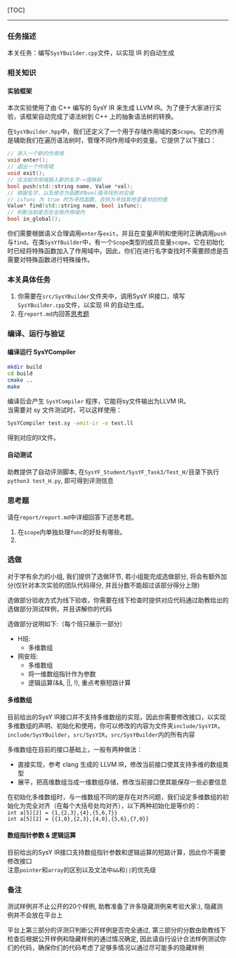 [TOC]

---

### 任务描述
本关任务：编写`SysYBuilder.cpp`文件，以实现 IR 的自动生成

### 相关知识
#### 实验框架
本次实验使用了由 C++ 编写的 SysY IR 来生成 LLVM IR。为了便于大家进行实验，该框架自动完成了语法树到 C++ 上的抽象语法树的转换。

在`SysYBuilder.hpp`中，我们还定义了一个用于存储作用域的类`Scope`。它的作用是辅助我们在遍历语法树时，管理不同作用域中的变量。它提供了以下接口：
```cpp
// 进入一个新的作用域
void enter();
// 退出一个作用域
void exit();
// 往当前作用域插入新的名字->值映射
bool push(std::string name, Value *val);
// 根据名字，以及是否为函数的bool值寻找到对应值
// isfunc 为 true 时为寻找函数，否则为寻找其他变量对应的值
Value* find(std::string name, bool isfunc);
// 判断当前是否在全局作用域内
bool in_global();
```
你们需要根据语义合理调用`enter`与`exit`，并且在变量声明和使用时正确调用`push`与`find`。在类`SysYfBuilder`中，有一个`Scope`类型的成员变量`scope`，它在初始化时已经将特殊函数加入了作用域中。因此，你们在进行名字查找时不需要顾虑是否需要对特殊函数进行特殊操作。

### 本关具体任务
1. 你需要在`src/SysYBuilder`文件夹中，调用SysY IR接口，填写`SysYBuilder.cpp`文件，以实现 IR 的自动生成。
2. 在`report.md`内回答[思考题](#思考题)

### 编译、运行与验证

#### 编译运行 SysYCompiler

```sh
mkdir build
cd build
cmake ..
make
```

编译后会产生 `SysYCompiler` 程序，它能将sy文件输出为LLVM IR。  
当需要对 sy 文件测试时，可以这样使用：

```sh
SysYCompiler test.sy -emit-ir -o test.ll
```
得到对应的ll文件。

#### 自动测试

助教提供了自动评测脚本, 在`SysYF_Student/SysYF_Task3/Test_H/`目录下执行`python3 test_H.py`, 即可得到评测信息

### 思考题
请在`report/report.md`中详细回答下述思考题。

1. 在`scope`内单独处理`func`的好处有哪些。
2. 

### 选做

对于学有余力的小组, 我们提供了选做环节, 若小组能完成选做部分, 将会有额外加分(仅针对本次实验的团队代码得分, 并且分数不能超过该部分得分上限)

选做部分验收方式为线下验收，你需要在线下检查时提供对应代码通过助教给出的选做部分测试样例，并且讲解你的代码

选做部分说明如下:（每个班只展示一部分）
   - H班:
      - 多维数组
   - 网安班:
      - 多维数组
      - 将一维数组指针作为参数
      - 逻辑运算(\&\&, \|\|, \!), 重点考察短路计算

#### 多维数组

目前给出的SysY IR接口并不支持多维数组的实现，因此你需要修改接口，以实现多维数组的声明、初始化和使用，你可以修改的内容为文件夹`include/SysYIR`，`include/SysYBuilder`，`src/SysYIR`，`src/SysYBuilder`内的所有内容

多维数组在目前的接口基础上，一般有两种做法：  
- 直接实现，参考 clang 生成的 LLVM IR，修改当前接口使其支持多维的数组类型
- 展平，把高维数组当成一维数组存储，修改当前接口使其能保存一些必要信息

在初始化多维数组时，与一维数组不同的是存在对齐问题，我们设定多维数组的初始化为完全对齐（在每个大括号处均对齐），以下两种初始化是等价的：  
`int a[5][2] = {1,{2,3},{4},{5,6,7}}`  
`int a[5][2] = {{1,0},{2,3},{4,0},{5,6},{7,0}}`  

#### 数组指针参数 & 逻辑运算

目前给出的SysY IR接口支持数组指针参数和逻辑运算的短路计算，因此你不需要修改接口  
注意`pointer`和`array`的区别以及文法中`&&`和`||`的优先级

### 备注

测试样例并不止公开的20个样例, 助教准备了许多隐藏测例来考验大家:), 隐藏测例并不会放在平台上

平台上第三部分的评测只判断公开样例是否完全通过, 第三部分的分数由助教线下检查后根据公开样例和隐藏样例的通过情况确定, 因此请自行设计合法样例测试你们的代码，确保你们的代码考虑了足够多情况以通过尽可能多的隐藏样例
